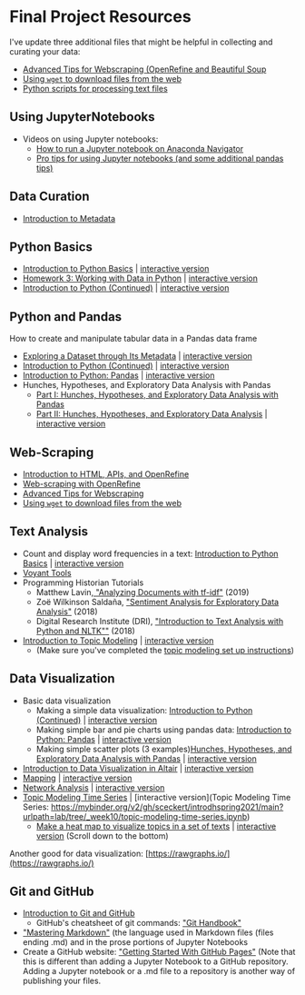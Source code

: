 # Final Project Resources


I've update three additional files that might be helpful in collecting and curating your data:

- [Advanced Tips for Webscraping (OpenRefine and Beautiful Soup](https://github.com/sceckert/IntroDHSpring2021/blob/main/_week6/advanced-tips-for-webscraping.md)
- [Using `wget` to download files from the web](https://github.com/sceckert/IntroDHSpring2021/blob/main/_week8/using-wget.md)
- [Python scripts for processing text files](https://github.com/sceckert/IntroDHSpring2021/blob/main/_week10/python-scripts-for-processing-text-files.ipynb)

## Using JupyterNotebooks

- Videos on using Jupyter notebooks:
	- [How to run a Jupyter notebook on Anaconda Navigator](https://princeton.zoom.us/rec/share/1uLtbi2UisC7Pl3ahYY8ZPEOpEvmV1xQpnPFVtze6DLDL9jrSQLEqZvlWx2r1XZT.7t57DUBTKoWewi-a?startTime=1614894075000)
	- [Pro tips for using Jupyter notebooks (and some additional pandas tips)](https://princeton.zoom.us/rec/share/I7cTIhAELXlhL1mBVjuO12oYSFhy6g_ODaKPR_f23QEy5XXua-qzk2e_EwAwCkVh.Wrkvl1Em98fRXe1j?startTime=1614896446000)

## Data Curation

- [Introduction to Metadata](https://github.com/sceckert/presentations/blob/master/slides/IntroDH-wk3-thu.md)


## Python Basics


- [Introduction to Python Basics](https://github.com/sceckert/IntroDHSpring2021/blob/main/_week4/introduction-to-python.ipynb) | [interactive version](https://mybinder.org/v2/gh/sceckert/introdhspring2021/main?urlpath=lab/tree/_week4/introduction-to-python.ipynb)
- [Homework 3: Working with Data in Python](https://github.com/sceckert/IntroDHSpring2021/blob/main/_week4/homework-3.ipynb) | [interactive version](https://mybinder.org/v2/gh/sceckert/introdhspring2021/main?urlpath=lab/tree/_week4/homework-3.ipynb)
- [Introduction to Python (Continued)](https://github.com/sceckert/IntroDHSpring2021/blob/main/_week4/introduction-to-python-continued.ipynb) | [interactive version](https://mybinder.org/v2/gh/sceckert/introdhspring2021/main?urlpath=lab/tree/_week4/introduction-to-python-continued.ipynb) 


## Python and Pandas

How to create and manipulate tabular data in a Pandas data frame

-  [Exploring a Dataset through Its Metadata](https://github.com/sceckert/IntroDHSpring2021/blob/main/_week3/introduction-to-metadata.ipynb) | [interactive version](https://mybinder.org/v2/gh/sceckert/introdhspring2021/main?urlpath=lab/tree/_week3/introduction-to-metadata.ipynb)
-   [Introduction to Python (Continued)](https://github.com/sceckert/IntroDHSpring2021/blob/main/_week4/introduction-to-python-continued.ipynb) | [interactive version](https://mybinder.org/v2/gh/sceckert/introdhspring2021/main?urlpath=lab/tree/_week4/introduction-to-python-continued.ipynb) 
-  [Introduction to Python: Pandas](https://github.com/sceckert/IntroDHSpring2021/blob/main/_week5/python-continued.ipynb) | [interactive version](https://mybinder.org/v2/gh/sceckert/introdhspring2021/main?urlpath=lab/tree/_week5/python-continued.ipynb)
-  Hunches, Hypotheses, and Exploratory Data Analysis with Pandas
	- [Part I: Hunches, Hypotheses, and Exploratory Data Analysis with Pandas](https://github.com/sceckert/IntroDHSpring2021/blob/main/_week7/homework-for-week7.md)
	- [Part II: Hunches, Hypotheses, and Exploratory Data Analysis](https://github.com/sceckert/IntroDHSpring2021/blob/main/_week7/exploratory-data-analysis-with-pandas.ipynb) | [interactive version](https://mybinder.org/v2/gh/sceckert/introdhspring2021/main?urlpath=lab/tree/_week7/exploratory-data-analysis-with-pandas.ipynb)


## Web-Scraping

- [Introduction to HTML, APIs, and OpenRefine](https://github.com/sceckert/IntroDHSpring2021/blob/main/_week6/preparing-for-webscraping-and-openrefine.md)
- [Web-scraping with OpenRefine](https://github.com/sceckert/IntroDHSpring2021/blob/main/_week6/introduction-to-webscraping-and-open-refine.md)
- [Advanced Tips for Webscraping](https://github.com/sceckert/IntroDHSpring2021/blob/main/_week6/advanced-tips-for-webscraping.md)
- [Using `wget` to download files from the web](https://github.com/sceckert/IntroDHSpring2021/blob/main/_week8/using-wget.md)


## Text Analysis
- Count and display word frequencies in a text: [Introduction to Python Basics](https://github.com/sceckert/IntroDHSpring2021/blob/main/_week4/introduction-to-python.ipynb) | [interactive version](https://mybinder.org/v2/gh/sceckert/introdhspring2021/main?urlpath=lab/tree/_week4/introduction-to-python.ipynb)
- [Voyant Tools](https://github.com/sceckert/IntroDHSpring2021/blob/main/_week8/Voyant-Tools-tutorial.pdf)
- Programming Historian Tutorials
	- Matthew Lavin,[ "Analyzing Documents with tf-idf"](https://programminghistorian.org/en/lessons/analyzing-documents-with-tfidf) (2019)
	- Zoë Wilkinson Saldaña, ["Sentiment Analysis for Exploratory Data Analysis"](https://programminghistorian.org/en/lessons/sentiment-analysis) (2018)
	- Digital Research Institute (DRI), ["Introduction to Text Analysis with Python and NLTK""](https://github.com/DHRI-Curriculum/text-analysis) (2018)
- [Introduction to Topic Modeling](https://github.com/sceckert/IntroDHSpring2021/blob/main/_week9/introduction-to-topic-modeling.ipynb) | [interactive version](https://mybinder.org/v2/gh/sceckert/introdhspring2021/main?urlpath=lab/tree/_week9/introduction-to-topic-modeling.ipynb)
	- (Make sure you've completed the [topic modeling set up instructions](https://github.com/sceckert/IntroDHSpring2021/blob/main/_week9/topic-modeling-set-up-instructions.md))


## Data Visualization

- Basic data visualization
	- Making a simple data visualization: [Introduction to Python (Continued)](https://github.com/sceckert/IntroDHSpring2021/blob/main/_week4/introduction-to-python-continued.ipynb) | [interactive version](https://mybinder.org/v2/gh/sceckert/introdhspring2021/main?urlpath=lab/tree/_week4/introduction-to-python-continued.ipynb) 
	- Making simple bar and pie charts using pandas data: [Introduction to Python: Pandas](https://github.com/sceckert/IntroDHSpring2021/blob/main/_week5/python-continued.ipynb) | [interactive version](https://mybinder.org/v2/gh/sceckert/introdhspring2021/main?urlpath=lab/tree/_week5/python-continued.ipynb)
	- Making simple scatter plots (3 examples)[Hunches, Hypotheses, and Exploratory Data Analysis with Pandas](https://github.com/sceckert/IntroDHSpring2021/blob/main/_week7/exploratory-data-analysis-with-pandas.ipynb) | [interactive version](https://mybinder.org/v2/gh/sceckert/introdhspring2021/main?urlpath=lab/tree/_week7/exploratory-data-analysis-with-pandas.ipynb)
- [Introduction to Data Visualization in Altair](https://github.com/sceckert/IntroDHSpring2021/blob/main/_week10/introduction-to-data-visualization-in-altair.ipynb) | [interactive version](https://mybinder.org/v2/gh/sceckert/introdhspring2021/main?urlpath=lab/tree/_week10/introduction-to-data-visualization-in-altair.ipynb)
- [Mapping](https://github.com/sceckert/IntroDHSpring2021/blob/main/_week10/mapping.ipynb) | [interactive version](https://mybinder.org/v2/gh/sceckert/introdhspring2021/main?urlpath=lab/tree/_week10/mapping.ipynb)
- [Network Analysis](https://github.com/sceckert/IntroDHSpring2021/blob/main/_week10/network-analysis.ipynb)  | [interactive version](https://mybinder.org/v2/gh/sceckert/introdhspring2021/main?urlpath=lab/tree/_week10/network-analysis.ipynb)
- [Topic Modeling Time Series](https://github.com/sceckert/IntroDHSpring2021/blob/main/_week10/topic-modeling-time-series.ipynb) | [interactive version](Topic Modeling Time Series: https://mybinder.org/v2/gh/sceckert/introdhspring2021/main?urlpath=lab/tree/_week10/topic-modeling-time-series.ipynb)
	-  [Make a heat map to visualize topics in a set of texts](https://github.com/sceckert/IntroDHSpring2021/blob/main/_week9/introduction-to-topic-modeling.ipynb) | [interactive version](https://mybinder.org/v2/gh/sceckert/introdhspring2021/main?urlpath=lab/tree/_week9/introduction-to-topic-modeling.ipynb) (Scroll down to the bottom)

Another good for data visualization: [https://rawgraphs.io/](https://rawgraphs.io/)

## Git and GitHub 

- [Introduction to Git and GitHub](https://github.com/sceckert/IntroDHSpring2021/blob/main/_week8/introduction-to-git-and-github.md)
	- GitHub's cheatsheet of git commands: ["Git Handbook"](https://guides.github.com/introduction/git-handbook/)
- ["Mastering Markdown"](https://guides.github.com/features/mastering-markdown/) (the language used in Markdown files (files ending .md) and in the prose portions of Jupyter Notebooks
- Create a GitHub website: ["Getting Started With GitHub Pages"](https://guides.github.com/features/pages/) (Note that this is different than adding a Jupyter Notebook to a GitHub repository. Adding a Jupyter notebook or a .md file to a repository is another way of publishing your files.